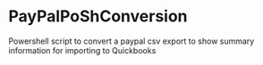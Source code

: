 # PayPalPoShConversion
Powershell script to convert a paypal csv export to show summary information for importing to Quickbooks
